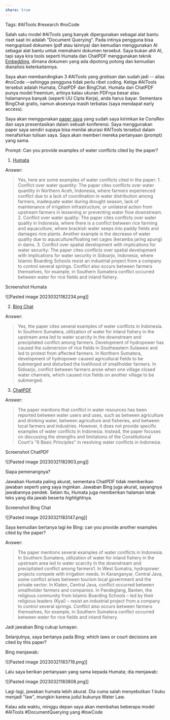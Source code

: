 ```yaml
---
share: true
---
```



Tags: #AITools #research #noCode 


Salah satu model #AITools yang banyak dipergunakan sebagai alat bantu riset saat ini adalah "Document Querying". Pada intinya pengguna bisa mengupload dokumen (pdf atau lainnya) dan kemudian menggunakan AI sebagai alat bantu untuk memahami dokumen tersebut. Saya bukan ahli AI, tapi saya kira tools seperti Humata dan ChatPDF menggunakan teknik [Embedding](https://platform.openai.com/docs/guides/embeddings/what-are-embeddings), dimana dokumen yang ada dipotong potong dan kemudian dianalisis keterkaitannya. 

Saya akan membandingkan 3 #AITools yang *gratisan* dan sudah jadi -- alias #noCode --sehingga pengguna tidak perlu ribet coding. Ketiga #AITools tersebut adalah Humata, ChatPDF dan BingChat. Humata dan ChatPDF punya model freemium, artinya kalau ukuran PDFnya besar atau halamannya banyak (seperti UU Cipta Kerja), anda harus bayar. Sementara BingChat gratis, namun aksesnya masih terbatas (saya mendapat early access). 

Saya akan menggunakan [paper saya](https://deliverypdf.ssrn.com/delivery.php?ID=179007082000074113066122081099003011008035001029052027018027027126006116098066097070031119115055051016105083113123097124088068044036091040041106075009119113028025067007073125123095002067073025006070084117082100015091001087086081011125004122027027017&EXT=pdf&INDEX=TRUE) yang sudah saya kirimkan ke ConsRev dan saya presentasikan dalam sebuah konferensi. Saya menggunakan paper saya sendiri supaya  bisa menilai akurasi #AITools tersebut dalam menafsirkan tulisan saya. Saya akan memberi mereka pertanyaan (prompt) yang sama. 

Prompt: Can you provide examples of water conflicts cited by the paper?


1. [Humata](https://app.humata.ai/)


Answer: 
>Yes, here are some examples of water conflicts cited in the paper: 1. Conflict over water quantity: The paper cites conflicts over water quantity in Northern Aceh, Indonesia, where farmers experienced conflict due to a lack of coordination in water distribution among farmers, inadequate water during drought season, lack of maintenance of irrigation infrastructure, or unilateral action from upstream farmers in lessening or preventing water flow downstream. 2. Conflict over water quality: The paper cites conflicts over water quality in Indonesia, where there is a conflict between rice farming and aquaculture, where brackish water seeps into paddy fields and damages rice plants. Another example is the decrease of water quality due to aquaculture/floating net cages (keramba jaring apung) in dams. 3. Conflict over spatial development with implications for water security: The paper cites conflicts over spatial development with implications for water security in Sidoarjo, Indonesia, where Islamic Boarding Schools resist an industrial project from a company to control several springs. Conflict also occurs between farmers themselves, for example, in Southern Sumatera conflict occurred between water for rice fields and inland fishery.


Screenshot Humata

![[Pasted image 20230321182234.png]]

2. [Bing Chat](https://www.bing.com/new)

Answer:

> Yes, the paper cites several examples of water conflicts in Indonesia. In Southern Sumatera, utilization of water for inland fishery in the upstream area led to water scarcity in the downstream and precipitated conflict among farmers. Development of hydropower has caused the submersion of rice fields in Southeastern Sulawesi and led to protest from affected farmers. In Northern Sumatera, development of hydropower caused agricultural fields to be submerged and disturbed the livelihood of smallholder farmers. In Sidoarjo, conflict between farmers arose when one village closed water channels, which caused rice fields on another village to be submerged.

3. [ChatPDF](https://www.chatpdf.com/)

Answer:

> The paper mentions that conflict in water resources has been reported between water users and uses, such as between agriculture and drinking water, between agriculture and fisheries, and between local farmers and industries. However, it does not provide specific examples of water conflicts in Indonesia. Instead, the paper focuses on discussing the strengths and limitations of the Constitutional Court's "6 Basic Principles" in resolving water conflicts in Indonesia.

Screenshot ChatPDF

![[Pasted image 20230321182903.png]]

Siapa pemenangnya?

Jawaban Humata paling akurat, sementara ChatPDF tidak memberikan jawaban seperti yang saya inginkan. Jawaban Bing juga akurat, sayangnya jawabannya pendek. Selain itu, Humata juga memberikan halaman letak teks yang dia jawab beserta *highlight*nya. 

Screenshot Bing Chat

![[Pasted image 20230321183147.png]]

Saya kemudian bertanya lagi ke Bing: can you provide another examples cited by the paper?

Answer:

> The paper mentions several examples of water conflicts in Indonesia. In Southern Sumatera, utilization of water for inland fishery in the upstream area led to water scarcity in the downstream and precipitated conflict among farmers1. In West Sumatra, hydropower projects compete with irrigation needs. In Karanganyar, Central Java, some conflict arises between tourism local government and the private sector. In Klaten, Central Java, conflict occurred between smallholder farmers and companies. In Pandeglang, Banten, the religious community from Islamic Boarding Schools – led by their religious leaders (Kyai) – resist an industrial project from a company to control several springs. Conflict also occurs between farmers themselves, for example, in Southern Sumatera conflict occurred between water for rice fields and inland fishery.

Jadi jawaban Bing cukup lumayan.

Selanjutnya, saya bertanya pada Bing: 
which laws or court decisions are cited by this paper?

Bing menjawab:

![[Pasted image 20230321183718.png]]

Lalu saya berikan pertanyaan yang sama kepada Humata; dia menjawab:

![[Pasted image 20230321183808.png]]

Lagi-lagi, jawaban humata lebih akurat. Dia cuma salah menyebutkan 1 buku menjadi "law", mungkin karena judul bukunya Water Law.

Kalau ada waktu, minggu depan saya akan membahas beberapa model #AITools #DocumentQuerying yang #lowCode


